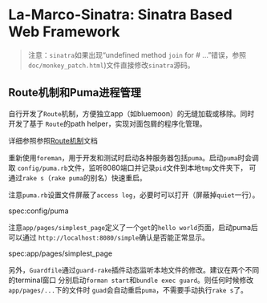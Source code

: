 # La-Marco-Sinatra: Sinatra Based Web Framework

> 注意：`sinatra`如果出现“undefined method `join` for #<String> ...”错误，参照`doc/monkey_patch.html`)文件直接修改`sinatra`源码。

## Route机制和Puma进程管理

自行开发了`Route`机制，方便独立app（如bluemoon）的无缝加载或移除。同时开发了基于
`Route`的path helper，实现对面包屑的程序化管理。

详细参照参照[Route机制](route.html)文档

重新使用`foreman`，用于开发和测试时启动各种服务器包括`puma`。启动`puma`时会调取
`config/puma.rb`文件，监听8080端口并记录`pid`文件到本地`tmp`文件夹下，
可通过`rake s`（`rake puma`的别名）快速重启。

注意`puma.rb`设置文件屏蔽了`access log`，必要时可以打开（屏蔽掉`quiet`一行）。

spec:config/puma

注意`app/pages/simplest_page`定义了一个`get`的`hello world`页面，启动puma后可以通过
`http://localhost:8080/simple`确认是否能正常显示。

spec:app/pages/simplest_page

另外，`Guardfile`通过`guard-rake`插件动态监听本地文件的修改。建议在两个不同的terminal窗口
分别启动`forman start`和`bundle exec guard`。则任何时候修改`app/pages/...`下的文件时
`guad`会自动重启`puma`，不需要手动执行`rake s`了。

##
